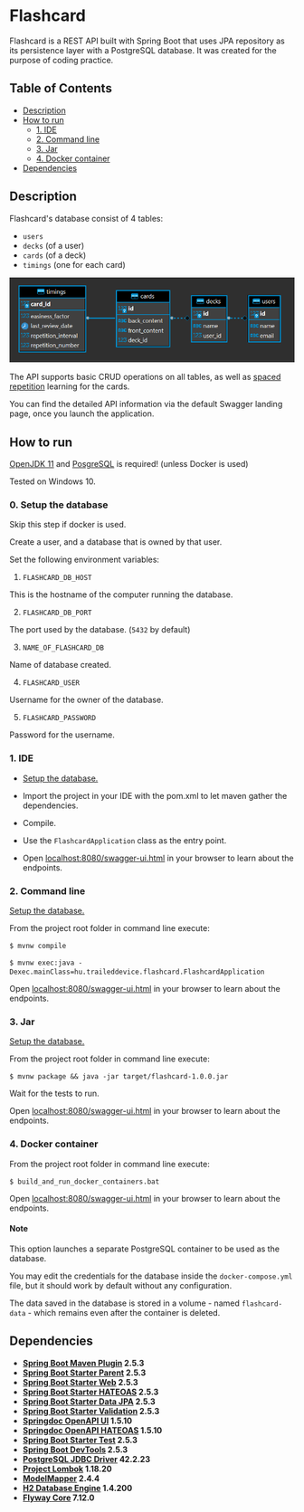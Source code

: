 # Flashcard

Flashcard is a REST API built with Spring Boot that uses JPA repository as its persistence layer with a PostgreSQL database. It was created for the purpose of coding practice.

## Table of Contents

* [Description](#Description)
* [How to run](#How-to-run)
  * [1. IDE](#1-IDE)
  * [2. Command line](#2-Command-line)
  * [3. Jar](#3-Jar)
  * [4. Docker container](#4-Docker-container)
* [Dependencies](#Dependencies)


## Description

Flashcard's database consist of 4 tables:
- `users`
- `decks` (of a user)
- `cards` (of a deck)
- `timings` (one for each card)

![alt text](flashcard-ER.png)

The API supports basic CRUD operations on all tables, as well as [spaced repetition](https://en.wikipedia.org/wiki/SuperMemo#Description_of_SM-2_algorithm) learning for the cards.

You can find the detailed API information via the default Swagger landing page, once you launch the application.


## How to run

[OpenJDK 11](https://adoptopenjdk.net/?variant=openjdk11&jvmVariant=hotspot) and [PosgreSQL](https://www.postgresql.org/download/) is required! (unless Docker is used)

Tested on Windows 10.

### 0. Setup the database 

Skip this step if docker is used.

Create a user, and a database that is owned by that user.

Set the following environment variables:

1. `FLASHCARD_DB_HOST`

This is the hostname of the computer running the database.

2. `FLASHCARD_DB_PORT`

The port used by the database. (`5432` by default)

3. `NAME_OF_FLASHCARD_DB`

Name of database created.

4. `FLASHCARD_USER`

Username for the owner of the database.

5. `FLASHCARD_PASSWORD`

Password for the username.


### 1. IDE

- [Setup the database.](#0-Setup-the-database)

- Import the project in your IDE with the pom.xml to let maven gather the dependencies.

- Compile.

- Use the `FlashcardApplication` class as the entry point.

- Open [localhost:8080/swagger-ui.html](localhost:8080/swagger-ui.html) in your browser to learn about the endpoints.

### 2. Command line

[Setup the database.](#0-Setup-the-database)

From the project root folder in command line execute:
```console
$ mvnw compile
```
```console
$ mvnw exec:java -Dexec.mainClass=hu.traileddevice.flashcard.FlashcardApplication
```

Open [localhost:8080/swagger-ui.html](localhost:8080/swagger-ui.html) in your browser to learn about the endpoints.

### 3. Jar

[Setup the database.](#0-Setup-the-database)

From the project root folder in command line execute:
```console
$ mvnw package && java -jar target/flashcard-1.0.0.jar
```

Wait for the tests to run.

Open [localhost:8080/swagger-ui.html](localhost:8080/swagger-ui.html) in your browser to learn about the endpoints.

### 4. Docker container

From the project root folder in command line execute:

```console
$ build_and_run_docker_containers.bat
```

Open [localhost:8080/swagger-ui.html](localhost:8080/swagger-ui.html) in your browser to learn about the endpoints.

#### Note

This option launches a separate PostgreSQL container to be used as the database.

You may edit the credentials for the database inside the `docker-compose.yml` file, but it should work by default without any configuration.

The data saved in the database is stored in a volume - named `flashcard-data` - which remains even after the container is deleted.

## Dependencies

* **[Spring Boot Maven Plugin](https://mvnrepository.com/artifact/org.springframework.boot/spring-boot-maven-plugin/2.5.3) 2.5.3**
* **[Spring Boot Starter Parent](https://mvnrepository.com/artifact/org.springframework.boot/spring-boot-starter-parent/2.5.3) 2.5.3**
* **[Spring Boot Starter Web](https://mvnrepository.com/artifact/org.springframework.boot/spring-boot-starter-web/2.5.3) 2.5.3**
* **[Spring Boot Starter HATEOAS](https://mvnrepository.com/artifact/org.springframework.boot/spring-boot-starter-hateoas/2.5.3) 2.5.3**
* **[Spring Boot Starter Data JPA](https://mvnrepository.com/artifact/org.springframework.boot/spring-boot-starter-data-jpa/2.5.3)  2.5.3**
* **[Spring Boot Starter Validation](https://mvnrepository.com/artifact/org.springframework.boot/spring-boot-starter-validation/2.5.3) 2.5.3**
* **[Springdoc OpenAPI UI](https://mvnrepository.com/artifact/org.springdoc/springdoc-openapi-ui/1.5.10) 1.5.10**
* **[Springdoc OpenAPI HATEOAS](https://mvnrepository.com/artifact/org.springdoc/springdoc-openapi-hateoas/1.5.10) 1.5.10**
* **[Spring Boot Starter Test](https://mvnrepository.com/artifact/org.springframework.boot/spring-boot-starter-test/2.5.3) 2.5.3**
* **[Spring Boot DevTools](https://mvnrepository.com/artifact/org.springframework.boot/spring-boot-devtools/2.5.3) 2.5.3**
* **[PostgreSQL JDBC Driver](https://mvnrepository.com/artifact/org.postgresql/postgresql/42.2.23) 42.2.23**
* **[Project Lombok](https://mvnrepository.com/artifact/org.projectlombok/lombok/1.18.20) 1.18.20**
* **[ModelMapper](https://mvnrepository.com/artifact/org.modelmapper/modelmapper/2.4.4) 2.4.4**
* **[H2 Database Engine](https://mvnrepository.com/artifact/com.h2database/h2/1.4.200) 1.4.200**
* **[Flyway Core](https://mvnrepository.com/artifact/org.flywaydb/flyway-core/7.12.0) 7.12.0**
